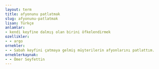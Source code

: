 ```yaml
---
layout: term
title: afyonunu patlatmak
slug: afyonunu-patlatmak
lisan: Türkçe
anlamlar:
- kendi keyfine dalmış olan birini öfkelendirmek
ozellikler:
- - argo
ornekler:
- - Sabah keyfini çatmaya gelmiş müşterilerin afyonlarını patlattım.
orneklerkaynak:
- - Ömer Seyfettin
---
```

